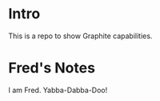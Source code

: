 # Intro

This is a repo to show Graphite capabilities.

# Fred's Notes

I am Fred. Yabba-Dabba-Doo!
